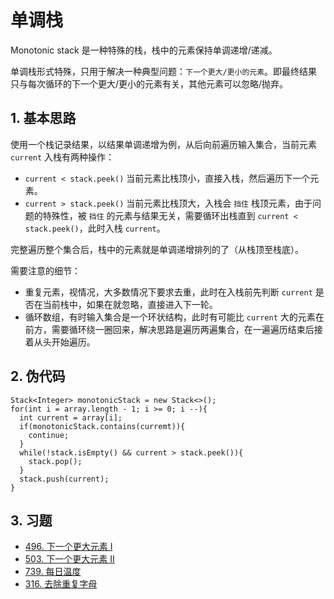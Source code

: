 # 单调栈
  Monotonic stack 是一种特殊的栈，栈中的元素保持单调递增/递减。

  单调栈形式特殊，只用于解决一种典型问题：`下一个更大/更小的元素`。即最终结果只与每次循环的下一个更大/更小的元素有关，其他元素可以忽略/抛弃。

## 1. 基本思路
使用一个栈记录结果，以结果单调递增为例，从后向前遍历输入集合，当前元素 `current` 入栈有两种操作：
* `current < stack.peek()` 当前元素比栈顶小，直接入栈，然后遍历下一个元素。
* `current > stack.peek()` 当前元素比栈顶大，入栈会 `挡住` 栈顶元素，由于问题的特殊性，被 `挡住` 的元素与结果无关，需要循环出栈直到 `current < stack.peek()`，此时入栈 `current`。

完整遍历整个集合后，栈中的元素就是单调递增排列的了（从栈顶至栈底）。

需要注意的细节：
* 重复元素，视情况，大多数情况下要求去重，此时在入栈前先判断 `current` 是否在当前栈中，如果在就忽略，直接进入下一轮。
* 循环数组，有时输入集合是一个环状结构，此时有可能比 `current` 大的元素在前方，需要循环绕一圈回来，解决思路是遍历两遍集合，在一遍遍历结束后接着从头开始遍历。

## 2. 伪代码
```
Stack<Integer> monotonicStack = new Stack<>();
for(int i = array.length - 1; i >= 0; i --){
  int current = array[i];
  if(monotonicStack.contains(curremt)){
    continue;
  }
  while(!stack.isEmpty() && current > stack.peek()){
    stack.pop();
  }
  stack.push(current);
}
```

## 3. 习题

* [496. 下一个更大元素 I](https://leetcode-cn.com/problems/next-greater-element-i/)
* [503. 下一个更大元素 II](https://leetcode-cn.com/problems/next-greater-element-ii/)
* [739. 每日温度](https://leetcode-cn.com/problems/daily-temperatures/)
* [316. 去除重复字母](https://leetcode-cn.com/problems/remove-duplicate-letters/)
